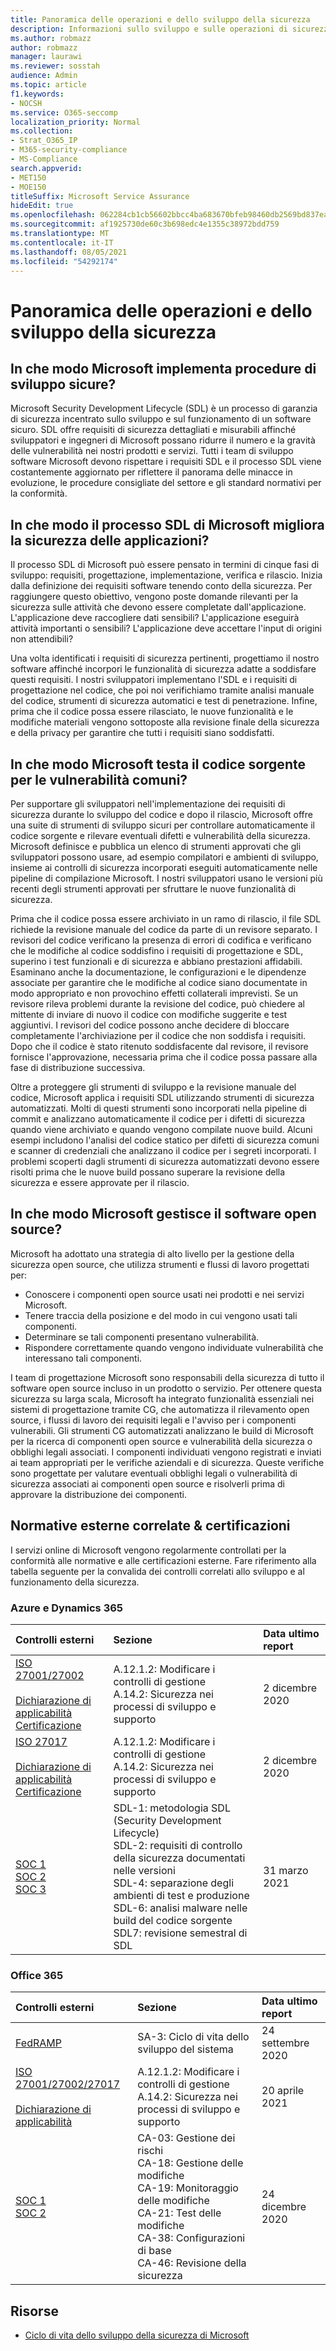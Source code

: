 ```yaml
---
title: Panoramica delle operazioni e dello sviluppo della sicurezza
description: Informazioni sullo sviluppo e sulle operazioni di sicurezza in Microsoft 365
ms.author: robmazz
author: robmazz
manager: laurawi
ms.reviewer: sosstah
audience: Admin
ms.topic: article
f1.keywords:
- NOCSH
ms.service: O365-seccomp
localization_priority: Normal
ms.collection:
- Strat_O365_IP
- M365-security-compliance
- MS-Compliance
search.appverid:
- MET150
- MOE150
titleSuffix: Microsoft Service Assurance
hideEdit: true
ms.openlocfilehash: 062284cb1cb56602bbcc4ba683670bfeb98460db2569bd837eaf748feceaae7d
ms.sourcegitcommit: af1925730de60c3b698edc4e1355c38972bdd759
ms.translationtype: MT
ms.contentlocale: it-IT
ms.lasthandoff: 08/05/2021
ms.locfileid: "54292174"
---
```

# <a name="security-development-and-operations-overview"></a>Panoramica delle operazioni e dello sviluppo della sicurezza

## <a name="how-does-microsoft-implement-secure-development-practices"></a>In che modo Microsoft implementa procedure di sviluppo sicure?

Microsoft Security Development Lifecycle (SDL) è un processo di garanzia di sicurezza incentrato sullo sviluppo e sul funzionamento di un software sicuro. SDL offre requisiti di sicurezza dettagliati e misurabili affinché sviluppatori e ingegneri di Microsoft possano ridurre il numero e la gravità delle vulnerabilità nei nostri prodotti e servizi. Tutti i team di sviluppo software Microsoft devono rispettare i requisiti SDL e il processo SDL viene costantemente aggiornato per riflettere il panorama delle minacce in evoluzione, le procedure consigliate del settore e gli standard normativi per la conformità.

## <a name="how-does-microsofts-sdl-improve-application-security"></a>In che modo il processo SDL di Microsoft migliora la sicurezza delle applicazioni?

Il processo SDL di Microsoft può essere pensato in termini di cinque fasi di sviluppo: requisiti, progettazione, implementazione, verifica e rilascio. Inizia dalla definizione dei requisiti software tenendo conto della sicurezza. Per raggiungere questo obiettivo, vengono poste domande rilevanti per la sicurezza sulle attività che devono essere completate dall'applicazione. L'applicazione deve raccogliere dati sensibili? L'applicazione eseguirà attività importanti o sensibili? L'applicazione deve accettare l'input di origini non attendibili?

Una volta identificati i requisiti di sicurezza pertinenti, progettiamo il nostro software affinché incorpori le funzionalità di sicurezza adatte a soddisfare questi requisiti. I nostri sviluppatori implementano l'SDL e i requisiti di progettazione nel codice, che poi noi verifichiamo tramite analisi manuale del codice, strumenti di sicurezza automatici e test di penetrazione. Infine, prima che il codice possa essere rilasciato, le nuove funzionalità e le modifiche materiali vengono sottoposte alla revisione finale della sicurezza e della privacy per garantire che tutti i requisiti siano soddisfatti.

## <a name="how-does-microsoft-test-source-code-for-common-vulnerabilities"></a>In che modo Microsoft testa il codice sorgente per le vulnerabilità comuni?

Per supportare gli sviluppatori nell'implementazione dei requisiti di sicurezza durante lo sviluppo del codice e dopo il rilascio, Microsoft offre una suite di strumenti di sviluppo sicuri per controllare automaticamente il codice sorgente e rilevare eventuali difetti e vulnerabilità della sicurezza. Microsoft definisce e pubblica un elenco di strumenti approvati che gli sviluppatori possono usare, ad esempio compilatori e ambienti di sviluppo, insieme ai controlli di sicurezza incorporati eseguiti automaticamente nelle pipeline di compilazione Microsoft. I nostri sviluppatori usano le versioni più recenti degli strumenti approvati per sfruttare le nuove funzionalità di sicurezza.

Prima che il codice possa essere archiviato in un ramo di rilascio, il file SDL richiede la revisione manuale del codice da parte di un revisore separato. I revisori del codice verificano la presenza di errori di codifica e verificano che le modifiche al codice soddisfino i requisiti di progettazione e SDL, superino i test funzionali e di sicurezza e abbiano prestazioni affidabili. Esaminano anche la documentazione, le configurazioni e le dipendenze associate per garantire che le modifiche al codice siano documentate in modo appropriato e non provochino effetti collaterali imprevisti. Se un revisore rileva problemi durante la revisione del codice, può chiedere al mittente di inviare di nuovo il codice con modifiche suggerite e test aggiuntivi. I revisori del codice possono anche decidere di bloccare completamente l'archiviazione per il codice che non soddisfa i requisiti. Dopo che il codice è stato ritenuto soddisfacente dal revisore, il revisore fornisce l'approvazione, necessaria prima che il codice possa passare alla fase di distribuzione successiva.

Oltre a proteggere gli strumenti di sviluppo e la revisione manuale del codice, Microsoft applica i requisiti SDL utilizzando strumenti di sicurezza automatizzati. Molti di questi strumenti sono incorporati nella pipeline di commit e analizzano automaticamente il codice per i difetti di sicurezza quando viene archiviato e quando vengono compilate nuove build. Alcuni esempi includono l'analisi del codice statico per difetti di sicurezza comuni e scanner di credenziali che analizzano il codice per i segreti incorporati. I problemi scoperti dagli strumenti di sicurezza automatizzati devono essere risolti prima che le nuove build possano superare la revisione della sicurezza e essere approvate per il rilascio.

## <a name="how-does-microsoft-manage-open-source-software"></a>In che modo Microsoft gestisce il software open source?

Microsoft ha adottato una strategia di alto livello per la gestione della sicurezza open source, che utilizza strumenti e flussi di lavoro progettati per:

- Conoscere i componenti open source usati nei prodotti e nei servizi Microsoft.
- Tenere traccia della posizione e del modo in cui vengono usati tali componenti.
- Determinare se tali componenti presentano vulnerabilità.
- Rispondere correttamente quando vengono individuate vulnerabilità che interessano tali componenti.

I team di progettazione Microsoft sono responsabili della sicurezza di tutto il software open source incluso in un prodotto o servizio. Per ottenere questa sicurezza su larga scala, Microsoft ha integrato funzionalità essenziali nei sistemi di progettazione tramite CG, che automatizza il rilevamento open source, i flussi di lavoro dei requisiti legali e l'avviso per i componenti vulnerabili. Gli strumenti CG automatizzati analizzano le build di Microsoft per la ricerca di componenti open source e vulnerabilità della sicurezza o obblighi legali associati. I componenti individuati vengono registrati e inviati ai team appropriati per le verifiche aziendali e di sicurezza. Queste verifiche sono progettate per valutare eventuali obblighi legali o vulnerabilità di sicurezza associati ai componenti open source e risolverli prima di approvare la distribuzione dei componenti.

## <a name="related-external-regulations--certifications"></a>Normative esterne correlate & certificazioni

I servizi online di Microsoft vengono regolarmente controllati per la conformità alle normative e alle certificazioni esterne. Fare riferimento alla tabella seguente per la convalida dei controlli correlati allo sviluppo e al funzionamento della sicurezza.

### <a name="azure-and-dynamics-365"></a>Azure e Dynamics 365

| **Controlli esterni** | **Sezione** | **Data ultimo report** |
|:--------------------|:------------|:-----------------------|
| [ISO 27001/27002](https://servicetrust.microsoft.com/ViewPage/MSComplianceGuideV3?command=Download&downloadType=Document&downloadId=e9116047-f327-430c-a83f-166b7e561ad6&tab=7027ead0-3d6b-11e9-b9e1-290b1eb4cdeb&docTab=7027ead0-3d6b-11e9-b9e1-290b1eb4cdeb_ISO_Reports) <br><br> [Dichiarazione di applicabilità](https://servicetrust.microsoft.com/ViewPage/MSComplianceGuideV3?command=Download&downloadType=Document&downloadId=00af6c3e-7f3e-4e0d-8b0e-79f45ef2cef1&tab=7027ead0-3d6b-11e9-b9e1-290b1eb4cdeb&docTab=7027ead0-3d6b-11e9-b9e1-290b1eb4cdeb_ISO_Reports) <br> [Certificazione](https://servicetrust.microsoft.com/ViewPage/MSComplianceGuideV3?command=Download&downloadType=Document&downloadId=d7af5304-3a31-40e6-9abb-e26352305d41&tab=7027ead0-3d6b-11e9-b9e1-290b1eb4cdeb&docTab=7027ead0-3d6b-11e9-b9e1-290b1eb4cdeb_ISO_Reports) | A.12.1.2: Modificare i controlli di gestione <br> A.14.2: Sicurezza nei processi di sviluppo e supporto | 2 dicembre 2020 |
| [ISO 27017](https://servicetrust.microsoft.com/ViewPage/MSComplianceGuideV3?command=Download&downloadType=Document&downloadId=e9116047-f327-430c-a83f-166b7e561ad6&tab=7027ead0-3d6b-11e9-b9e1-290b1eb4cdeb&docTab=7027ead0-3d6b-11e9-b9e1-290b1eb4cdeb_ISO_Reports) <br><br> [Dichiarazione di applicabilità](https://servicetrust.microsoft.com/ViewPage/MSComplianceGuideV3?command=Download&downloadType=Document&downloadId=a3bca0ac-867d-4204-b66b-13665f5f1e8d&tab=7027ead0-3d6b-11e9-b9e1-290b1eb4cdeb&docTab=7027ead0-3d6b-11e9-b9e1-290b1eb4cdeb_ISO_Reports) <br> [Certificazione](https://servicetrust.microsoft.com/ViewPage/MSComplianceGuideV3?command=Download&downloadType=Document&downloadId=25718a8a-f34d-41e1-a95a-c49246508787&tab=7027ead0-3d6b-11e9-b9e1-290b1eb4cdeb&docTab=7027ead0-3d6b-11e9-b9e1-290b1eb4cdeb_ISO_Reports) | A.12.1.2: Modificare i controlli di gestione <br> A.14.2: Sicurezza nei processi di sviluppo e supporto | 2 dicembre 2020 |
| [SOC 1](https://servicetrust.microsoft.com/ViewPage/MSComplianceGuideV3?command=Download&downloadType=Document&downloadId=b8721ebd-af20-42fe-b22f-8332b0a19517&tab=7027ead0-3d6b-11e9-b9e1-290b1eb4cdeb&docTab=7027ead0-3d6b-11e9-b9e1-290b1eb4cdeb_SOC_%2F_SSAE_16_Reports) <br> [SOC 2](https://servicetrust.microsoft.com/ViewPage/MSComplianceGuideV3?command=Download&downloadType=Document&downloadId=234a0f57-83c1-4afc-a586-a0e7a59592f7&tab=7027ead0-3d6b-11e9-b9e1-290b1eb4cdeb&docTab=7027ead0-3d6b-11e9-b9e1-290b1eb4cdeb_SOC_%2F_SSAE_16_Reports) <br> [SOC 3](https://servicetrust.microsoft.com/ViewPage/MSComplianceGuideV3?command=Download&downloadType=Document&downloadId=75c8cbf6-e456-473c-a05e-34fea888ec2a&tab=7027ead0-3d6b-11e9-b9e1-290b1eb4cdeb&docTab=7027ead0-3d6b-11e9-b9e1-290b1eb4cdeb_SOC_%2F_SSAE_16_Reports) | SDL-1: metodologia SDL (Security Development Lifecycle) <br> SDL-2: requisiti di controllo della sicurezza documentati nelle versioni <br> SDL-4: separazione degli ambienti di test e produzione <br> SDL-6: analisi malware nelle build del codice sorgente <br> SDL7: revisione semestral di SDL | 31 marzo 2021 |

### <a name="office-365"></a>Office 365

| **Controlli esterni** | **Sezione** | **Data ultimo report** |
|:--------------------|:------------|:-----------------------|
| [FedRAMP](https://compliance.microsoft.com/compliancemanager) | SA-3: Ciclo di vita dello sviluppo del sistema | 24 settembre 2020 |
| [ISO 27001/27002/27017](https://servicetrust.microsoft.com/ViewPage/MSComplianceGuideV3?command=Download&downloadType=Document&downloadId=8d625374-4f2d-49f8-9d37-a4281ba98222&tab=7027ead0-3d6b-11e9-b9e1-290b1eb4cdeb&docTab=7027ead0-3d6b-11e9-b9e1-290b1eb4cdeb_ISO_Reports) <br><br> [Dichiarazione di applicabilità](https://servicetrust.microsoft.com/ViewPage/MSComplianceGuideV3?command=Download&downloadType=Document&downloadId=c0df4ce8-c77e-4183-84eb-c8688470d8b1&tab=7027ead0-3d6b-11e9-b9e1-290b1eb4cdeb&docTab=7027ead0-3d6b-11e9-b9e1-290b1eb4cdeb_ISO_Reports) | A.12.1.2: Modificare i controlli di gestione <br> A.14.2: Sicurezza nei processi di sviluppo e supporto | 20 aprile 2021 |
| [SOC 1](https://servicetrust.microsoft.com/ViewPage/MSComplianceGuideV3?command=Download&downloadType=Document&downloadId=90df3f9c-3aaf-4dbf-99d0-ca9f2991721b&tab=7027ead0-3d6b-11e9-b9e1-290b1eb4cdeb&docTab=7027ead0-3d6b-11e9-b9e1-290b1eb4cdeb_SOC_%2F_SSAE_16_Reports) <br> [SOC 2](https://servicetrust.microsoft.com/ViewPage/MSComplianceGuideV3?command=Download&downloadType=Document&downloadId=a73c1738-7892-42b7-acd3-87b6371c53f6&tab=7027ead0-3d6b-11e9-b9e1-290b1eb4cdeb&docTab=7027ead0-3d6b-11e9-b9e1-290b1eb4cdeb_SOC_%2F_SSAE_16_Reports) | CA-03: Gestione dei rischi <br> CA-18: Gestione delle modifiche <br> CA-19: Monitoraggio delle modifiche <br> CA-21: Test delle modifiche <br> CA-38: Configurazioni di base <br> CA-46: Revisione della sicurezza | 24 dicembre 2020 |

## <a name="resources"></a>Risorse

- [Ciclo di vita dello sviluppo della sicurezza di Microsoft](https://www.microsoft.com/securityengineering/sdl)
